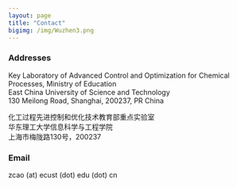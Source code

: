 ```yaml
---
layout: page
title: "Contact"
bigimg: /img/Wuzhen3.png
---
```

### Addresses  
Key Laboratory of Advanced Control and Optimization for Chemical Processes, Ministry of Education  
East China University of Science and Technology  
130 Meilong Road, Shanghai, 200237, PR China

化工过程先进控制和优化技术教育部重点实验室  
华东理工大学信息科学与工程学院  
上海市梅陇路130号，200237

### Email  
zcao (at) ecust (dot) edu (dot) cn

